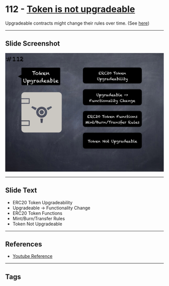 # 112 - [Token is not upgradeable](Token%20is%20not%20upgradeable.md)

Upgradeable contracts might change their rules over time. (See [here](https://github.com/crytic/building-secure-contracts/blob/master/development-guidelines/token_integration.md#owner-privileges))
___
## Slide Screenshot
![0112.png](../../images/5.%20Pitfalls%20and%20Best%20Practices%20201/112.png)
___
## Slide Text
- ERC20 Token Upgradeability
- Upgradeable -> Functionality Change
- ERC20 Token Functions
- Mint/Burn/Transfer Rules
- Token Not Upgradeable
___
## References
- [Youtube Reference](https://youtu.be/WGM1SF8twmw?t=768)
___
## Tags